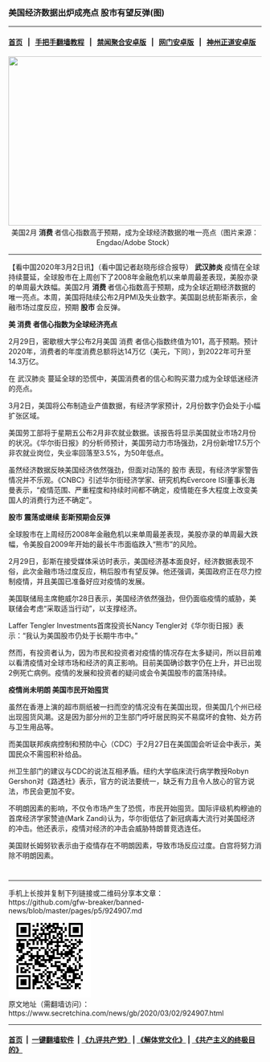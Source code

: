### 美国经济数据出炉成亮点 股市有望反弹(图)
------------------------

#### [首页](https://github.com/gfw-breaker/banned-news/blob/master/README.md) &nbsp;&nbsp;|&nbsp;&nbsp; [手把手翻墙教程](https://github.com/gfw-breaker/guides/wiki) &nbsp;&nbsp;|&nbsp;&nbsp; [禁闻聚合安卓版](https://github.com/gfw-breaker/bn-android) &nbsp;&nbsp;|&nbsp;&nbsp; [网门安卓版](https://github.com/oGate2/oGate) &nbsp;&nbsp;|&nbsp;&nbsp; [神州正道安卓版](https://github.com/SzzdOgate/update) 



<div class="article_right" style="fone-color:#000">
 <p style="text-align:center">
  <img alt="" src="//img3.secretchina.com/pic/2019/12-12/p2580531a363099796-ss.jpg" style="height:337px; width:600px"/>
  <br>
   美国2月
   <strong>
    消费
   </strong>
   者信心指数高于预期，成为全球经济数据的唯一亮点（图片来源：Engdao/Adobe Stock）
   <span id="hideid" name="hideid" style="color:red;display:none;">
    <span href="https://www.secretchina.com">
    </span>
   </span>
  </br>
 </p>
 <div id="txt-mid1-t21-2017">
  

---


  </div>
 </div>
 <p>
  【看中国2020年3月2日讯】（看中国记者赵晓彤综合报导）
  <strong>
   <span href="https://www.secretchina.com/news/gb/tag/武汉肺炎" target="_blank">
    武汉肺炎
   </span>
  </strong>
  疫情在全球持续蔓延，全球股市在上周创下了2008年金融危机以来单周最差表现，美股亦录的单周最大跌幅。美国2月
  <strong>
   消费
  </strong>
  者信心指数高于预期，成为全球近期经济数据的唯一亮点。本周，美国将陆续公布2月PMI及失业数字。美国副总统彭斯表示，金融市场过度反应，预期
  <strong>
   股市
  </strong>
  会反弹。
  <span id="hideid" name="hideid" style="color:red;display:none;">
   <span href="https://www.secretchina.com">
   </span>
  </span>
 </p>
 <p>
  <strong>
   美
   <span href="https://www.secretchina.com/news/gb/tag/消费" target="_blank">
    消费
   </span>
   者信心指数为全球经济亮点
  </strong>
 </p>
 <p>
  2月29日，密歇根大学公布2月美国
  <span href="https://zh.wikipedia.org/wiki/%E6%B6%88%E8%B4%B9" target="_blank">
   消费
  </span>
  者信心指数终值为101，高于预期。预计2020年，消费者的年度消费总额将达14万亿（美元，下同），到2022年可升至14.3万亿。
 </p>
 <p>
  在
  <span href="https://zh.wikipedia.org/wiki/2019%E5%86%A0%E7%8B%80%E7%97%85%E6%AF%92%E7%97%85%E7%96%AB%E6%83%85" target="_blank">
   武汉肺炎
  </span>
  蔓延全球的恐慌中，美国消费者的信心和购买潜力成为全球低迷经济的亮点。
 </p>
 <p>
  3月2日，美国将公布制造业产值数据，有经济学家预计，2月份数字仍会处于小幅扩张区域。
 </p>
 <p>
  美国劳工部将于星期五公布2月非农就业数据。该报告将显示美国就业市场2月份的状况。《华尔街日报》的分析师预计，美国劳动力市场强劲，2月份新增17.5万个非农就业岗位，失业率回落至3.5%，为50年低点。
 </p>
 <p>
  虽然经济数据反映美国经济依然强劲，但面对动荡的
  <span href="https://zh.wikipedia.org/wiki/%E8%82%A1%E7%A5%A8%E5%B8%82%E5%9C%BA" target="_blank">
   股市
  </span>
  表现，有经济学家警告情况并不乐观。《CNBC》引述华尔街经济学家、研究机构Evercore ISI董事长海曼表示，“疫情范围、严重程度和持续时间都不确定，疫情能在多大程度上改变美国人的消费行为还不确定”。
 </p>
 <p>
  <strong>
   <span href="https://www.secretchina.com/news/gb/tag/股市" target="_blank">
    股市
   </span>
   震荡或继续
  </strong>
  <strong>
   彭斯预期会反弹
  </strong>
 </p>
 <p>
  全球股市在上周经历2008年金融危机以来单周最差表现，美股亦录的单周最大跌幅，令美股自2009年开始的最长牛市面临跌入“熊市”的风险。
 </p>
 <p>
  2月29日，彭斯在接受媒体采访时表示，美国经济基本面良好，经济数据表现不俗，此次金融市场过度反应，稍后股市有望反弹。他还强调，美国政府正在尽力控制疫情，并且美国已准备好应对疫情的发展。
 </p>
 <p>
  美国联储局主席鲍威尔28日表示，美国经济依然强劲，但仍面临疫情的威胁，美联储会考虑“采取适当行动”，以支撑经济。
 </p>
 <p>
  Laffer Tengler Investments首席投资长Nancy Tengler对《华尔街日报》表示：“我认为美国股市仍处于长期牛市中。”
 </p>
 <p>
  然而，有投资者认为，因为市民和投资者对疫情的情况存在太多疑问，所以目前难以看清疫情对全球市场和经济的真正影响。目前美国确诊数字仍在上升，并已出现2例死亡病例。疫情的发展和投资者的疑问或会令美国股市的震荡持续。
 </p>
 <p>
  <strong>
   疫情尚未明朗
  </strong>
  <strong>
   美国市民开始囤货
  </strong>
 </p>
 <p>
  虽然在香港上演的超市厕纸被一扫而空的情况没有在美国出现，但美国几个州已经出现囤货风潮。这是因为部分州的卫生部门呼吁居民购买不易腐坏的食物、处方药与卫生用品等。
 </p>
 <p>
  而美国联邦疾病控制和预防中心（CDC）于2月27日在美国国会听证会中表示，美国民众不需囤积补给品。
 </p>
 <p>
  州卫生部门的建议与CDC的说法互相矛盾。纽约大学临床流行病学教授Robyn Gershon对《路透社》表示，官方的说法要统一，缺乏有力且令人放心的官方说法，市民会更加不安。
 </p>
 <p>
  不明朗因素的影响，不仅令市场产生了恐慌，市民开始囤货。国际评级机构穆迪的首席经济学家赞迪(Mark Zandi)认为，华尔街低估了新冠病毒大流行对美国经济的冲击。他还表示，疫情对经济的冲击会威胁特朗普竞选连任。
 </p>
 <p>
  美国财长姆努钦表示由于疫情存在不明朗因素，导致市场反应过度。白宫将努力消除不明朗因素。
  <center>
   <div>
    <div id="txt-mid2-t22-2017" style="display: block;  max-height: 351px;  overflow: hidden;">
     <div id="SC-21xxx">
     </div>
     <ins class="adsbygoogle" data-ad-client="ca-pub-1276641434651360" data-ad-format="auto" data-ad-slot="4301710469" data-full-width-responsive="true" style="display:block">
     </ins>
    </div>
   </div>
  </center>
  <div style="padding-top:12px;">
  </div>
 </p>
</div>

<hr/>
手机上长按并复制下列链接或二维码分享本文章：<br/>
https://github.com/gfw-breaker/banned-news/blob/master/pages/p5/924907.md <br/>
<a href='https://github.com/gfw-breaker/banned-news/blob/master/pages/p5/924907.md'><img src='https://github.com/gfw-breaker/banned-news/blob/master/pages/p5/924907.md.png'/></a> <br/>
原文地址（需翻墙访问）：https://www.secretchina.com/news/gb/2020/03/02/924907.html


------------------------
#### [首页](https://github.com/gfw-breaker/banned-news/blob/master/README.md) &nbsp;|&nbsp; [一键翻墙软件](https://github.com/gfw-breaker/nogfw/blob/master/README.md) &nbsp;| [《九评共产党》](https://github.com/gfw-breaker/9ping.md/blob/master/README.md#九评之一评共产党是什么) | [《解体党文化》](https://github.com/gfw-breaker/jtdwh.md/blob/master/README.md) | [《共产主义的终极目的》](https://github.com/gfw-breaker/gczydzjmd.md/blob/master/README.md)


<img src='http://gfw-breaker.win/banned-news/pages/p5/924907.md' width='0px' height='0px'/>